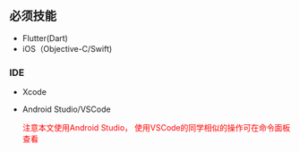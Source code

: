 

## 必须技能

* Flutter(Dart)
* iOS（Objective-C/Swift)

### IDE

* Xcode

* Android Studio/VSCode

  <font color = red>注意本文使用Android Studio， 使用VSCode的同学相似的操作可在命令面板查看 </font>

  

  